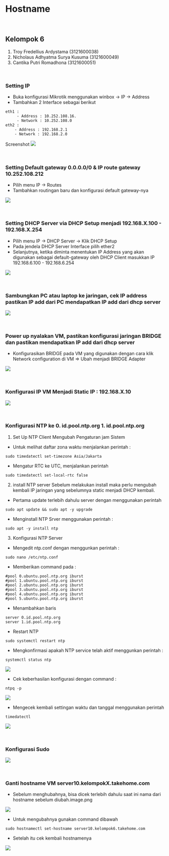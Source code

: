 # **Hostname**

&nbsp;

## **Kelompok 6**

1. Troy Fredellius Ardystama (3121600038)
2. Nicholaus Adhyatma Surya Kusuma (3121600049)
3. Cantika Putri Romadhona (3121600051)

&nbsp;

### **Setting IP**
- Buka konfigurasi Mikrotik menggunakan winbox -> IP -> Address
- Tambahkan 2 Interface sebagai berikut
```
eth1 :
     - Address : 10.252.108.16.
     - Network : 10.252.108.0
eth2 :
    - Address : 192.168.2.1
    - Network : 192.168.2.0
```
Screenshot
![](Images/eth1-eth2.png)

&nbsp;

### **Setting Default gateway 0.0.0.0/0 & IP route gateway 10.252.108.212**
- Pilih menu IP -> Routes
- Tambahkan routingan baru dan konfigurasi default gateway-nya

![](Images/default-gateaway.png)

&nbsp;

### **Setting DHCP Server via DHCP Setup menjadi 192.168.X.100 - 192.168.X.254**
- Pilih menu IP -> DHCP Server -> Klik DHCP Setup
- Pada jendela DHCP Server Interface pilih ether2
- Selanjutnya, ketika diminta menentukan IP Address yang akan digunakan sebagai default-gateway oleh DHCP Client masukkan IP 192.168.6.100 - 192.168.6.254

![](Images/image-3.jpg)

&nbsp;

### **Sambungkan PC atau laptop ke jaringan, cek IP address pastikan IP add dari PC mendapatkan IP add dari dhcp server**
![](Images/image-4.jpg)

&nbsp;

### **Power up nyalakan VM, pastikan konfigurasi jaringan BRIDGE dan pastikan mendapatkan IP add dari dhcp server**
- Konfigurasikan BRIDGE pada VM yang digunakan dengan cara klik Network configuration di VM => Ubah menjadi BRIDGE Adapter

![](Images/image-5.png)

&nbsp;

### **Konfigurasi IP VM Menjadi Static IP : 192.168.X.10**
![](Images/image-6.png)

&nbsp;

### **Konfigurasi NTP ke 0. id.pool.ntp.org 1. id.pool.ntp.org**
1. Set Up NTP Client Mengubah Pengaturan jam Sistem
- Untuk melihat daftar zona waktu menjalankan perintah :
```
sudo timedatectl set-timezone Asia/Jakarta
```
- Mengatur RTC ke UTC, menjalankan perintah
```
sudo timedatectl set-local-rtc false
```
2. install NTP server Sebelum melakukan install maka perlu mengubah kembali IP jaringan yang sebelumnya static menjadi DHCP kembali.
- Pertama update terlebih dahulu server dengan menggunakan perintah
```
sudo apt update && sudo apt -y upgrade
```
- Menginstall NTP Srver menggunakan perintah :
```
sudo apt -y install ntp
```
3. Konfigurasi NTP Server
- Mengedit ntp.conf dengan menggunkan perintah :
```
sudo nano /etc/ntp.conf
```
- Memberikan command pada :
```
#pool 0.ubuntu.pool.ntp.org iburst 
#pool 1.ubuntu.pool.ntp.org iburst 
#pool 2.ubuntu.pool.ntp.org iburst
#pool 3.ubuntu.pool.ntp.org iburst 
#pool 4.ubuntu.pool.ntp.org iburst 
#pool 5.ubuntu.pool.ntp.org iburst
```
- Menambahkan baris
```
server 0.id.pool.ntp.org
server 1.id.pool.ntp.org
```
- Restart NTP
```
sudo systemctl restart ntp
```
- Mengkonfirmasi apakah NTP service telah aktif menggunkan perintah :
```
systemctl status ntp
```
![](Images/image-10.png)
- Cek keberhasilan konfigurasi dengan command :
```
ntpq -p
```
![](Images/image-11.png)
- Mengecek kembali settingan waktu dan tanggal menggunakan perintah
```
timedatectl
```
![](Images/image-12.png)

&nbsp;

### **Konfigurasi Sudo**
![](Images/image-7.png)

&nbsp;

### **Ganti hostname VM server10.kelompokX.takehome.com**
- Sebelum menghubahnya, bisa dicek terlebih dahulu saat ini nama dari hostname sebelum diubah.image.png

![](Images/image-8.png)
- Untuk mengubahnya gunakan command dibawah
```
sudo hostnamectl set-hostname server10.kelompok6.takehome.com
```
- Setelah itu cek kembali hostnamenya

![](Images/image-9.png)